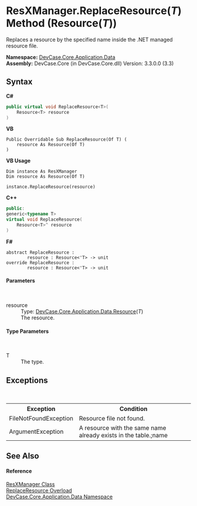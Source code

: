 # ResXManager.ReplaceResource(*T*) Method (Resource(*T*))
 

Replaces a resource by the specified name inside the .NET managed resource file.

**Namespace:**&nbsp;<a href="N_DevCase_Core_Application_Data">DevCase.Core.Application.Data</a><br />**Assembly:**&nbsp;DevCase.Core (in DevCase.Core.dll) Version: 3.3.0.0 (3.3)

## Syntax

**C#**<br />
``` C#
public virtual void ReplaceResource<T>(
	Resource<T> resource
)

```

**VB**<br />
``` VB
Public Overridable Sub ReplaceResource(Of T) ( 
	resource As Resource(Of T)
)
```

**VB Usage**<br />
``` VB Usage
Dim instance As ResXManager
Dim resource As Resource(Of T)

instance.ReplaceResource(resource)
```

**C++**<br />
``` C++
public:
generic<typename T>
virtual void ReplaceResource(
	Resource<T>^ resource
)
```

**F#**<br />
``` F#
abstract ReplaceResource : 
        resource : Resource<'T> -> unit 
override ReplaceResource : 
        resource : Resource<'T> -> unit 
```


#### Parameters
&nbsp;<dl><dt>resource</dt><dd>Type: <a href="T_DevCase_Core_Application_Data_Resource_1">DevCase.Core.Application.Data.Resource</a>(*T*)<br />The resource.</dd></dl>

#### Type Parameters
&nbsp;<dl><dt>T</dt><dd>The type.</dd></dl>

## Exceptions
&nbsp;<table><tr><th>Exception</th><th>Condition</th></tr><tr><td>FileNotFoundException</td><td>Resource file not found.</td></tr><tr><td>ArgumentException</td><td>A resource with the same name already exists in the table.;name</td></tr></table>

## See Also


#### Reference
<a href="T_DevCase_Core_Application_Data_ResXManager">ResXManager Class</a><br /><a href="Overload_DevCase_Core_Application_Data_ResXManager_ReplaceResource">ReplaceResource Overload</a><br /><a href="N_DevCase_Core_Application_Data">DevCase.Core.Application.Data Namespace</a><br />